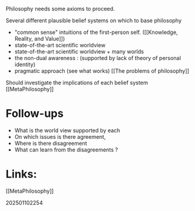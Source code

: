Philosophy needs some axioms to proceed. 

Several different plausible belief systems on which to base philosophy 
- "common sense" intuitions of the first-person self. ([[Knowledge, Reality, and Value]])
- state-of-the-art scientific worldview 
- state-of-the-art scientific worldview + many worlds 
- the non-dual awareness : (supported by lack of theory of personal identity) 
- pragmatic approach (see what works) [[The problems of philosophy]]

Should investigate the implications of each belief system [[MetaPhilosophy]]
# Follow-ups
- What is the world view supported by each 
- On which issues is there agreement, 
- Where is there disagreement 
- What can learn from the disagreements  ? 


# Links: 
[[MetaPhilosophy]]



202501102254
